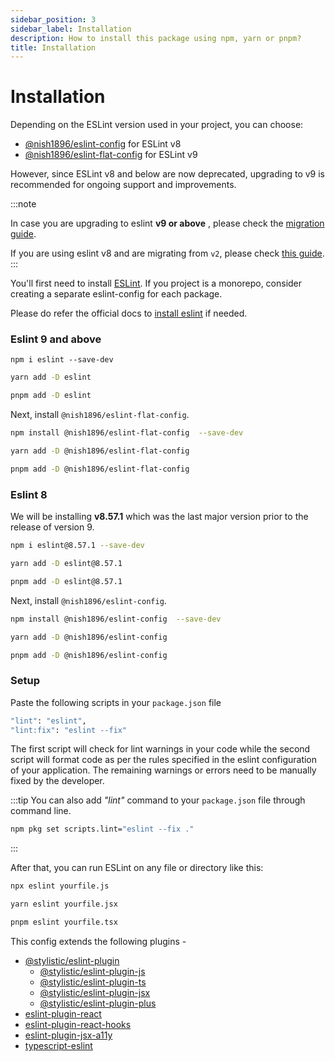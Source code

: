 ```yaml
---
sidebar_position: 3
sidebar_label: Installation
description: How to install this package using npm, yarn or pnpm?
title: Installation
---
```


# Installation

Depending on the ESLint version used in your project, you can choose:

- [@nish1896/eslint-config](https://www.npmjs.com/package/@nish1896/eslint-config) for ESLint v8
- [@nish1896/eslint-flat-config](https://www.npmjs.com/package/@nish1896/eslint-flat-config) for ESLint v9

However, since ESLint v8 and below are now deprecated, upgrading to v9 is recommended for ongoing support and improvements.

:::note

In case you are upgrading to eslint **v9 or above** , please check the [migration guide](./migration/eslint-8_to_9.md).

If you are using eslint v8 and are migrating from `v2`, please check [this guide](./migration/eslint-config/v2_to_v3.md).
:::

You'll first need to install [ESLint](https://eslint.org/). If you project is a monorepo, consider creating a separate eslint-config for each package.

Please do refer the official docs to [install eslint](https://eslint.org/docs/latest/use/getting-started) if needed.

### Eslint 9 and above

```babash
npm i eslint --save-dev
```
```bash
yarn add -D eslint
```
```bash
pnpm add -D eslint
```

Next, install `@nish1896/eslint-flat-config`.

```bash
npm install @nish1896/eslint-flat-config  --save-dev
```
```bash
yarn add -D @nish1896/eslint-flat-config
```
```bash
pnpm add -D @nish1896/eslint-flat-config
```

### Eslint 8

We will be installing **v8.57.1** which was the last major version prior to the release of version 9.

```bash
npm i eslint@8.57.1 --save-dev
```
```bash
yarn add -D eslint@8.57.1
```
```bash
pnpm add -D eslint@8.57.1
```

Next, install `@nish1896/eslint-config`.

```bash
npm install @nish1896/eslint-config  --save-dev
```
```bash
yarn add -D @nish1896/eslint-config
```
```bash
pnpm add -D @nish1896/eslint-config
```

### Setup

Paste the following scripts in your `package.json` file

```bash
"lint": "eslint",
"lint:fix": "eslint --fix"
```

The first script will check for lint warnings in your code while the second script will format code as per the rules specified in the eslint configuration of your application. The remaining warnings or errors need to be manually fixed by the developer.

:::tip
You can also add *"lint"* command to your `package.json` file through command line.

```bash
npm pkg set scripts.lint="eslint --fix ."
```
:::

After that, you can run ESLint on any file or directory like this:

```bash
npx eslint yourfile.js
```
```bash
yarn eslint yourfile.jsx
```
```bash
pnpm eslint yourfile.tsx
```

This config extends the following plugins - 
- [@stylistic/eslint-plugin](https://www.npmjs.com/package/@stylistic/eslint-plugin)
  - [@stylistic/eslint-plugin-js](https://www.npmjs.com/package/@stylistic/eslint-plugin-js)
  - [@stylistic/eslint-plugin-ts](https://www.npmjs.com/package/@stylistic/eslint-plugin-ts)
  - [@stylistic/eslint-plugin-jsx](https://www.npmjs.com/package/@stylistic/eslint-plugin-jsx)
  - [@stylistic/eslint-plugin-plus](https://www.npmjs.com/package/@stylistic/eslint-plugin-plus)
- [eslint-plugin-react](https://www.npmjs.com/package/eslint-plugin-react)
- [eslint-plugin-react-hooks](https://www.npmjs.com/package/eslint-plugin-react-hooks)
- [eslint-plugin-jsx-a11y](https://www.npmjs.com/package/eslint-plugin-jsx-a11y) 
- [typescript-eslint](https://www.npmjs.com/package/typescript-eslint)
